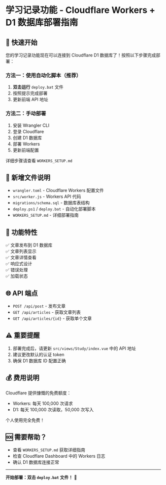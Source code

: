 # 学习记录功能 - Cloudflare Workers + D1 数据库部署指南

## 🚀 快速开始

您的学习记录功能现在可以连接到 Cloudflare D1 数据库了！按照以下步骤完成部署：

### 方法一：使用自动化脚本（推荐）

1. **双击运行** `deploy.bat` 文件
2. 按照提示完成部署
3. 更新前端 API 地址

### 方法二：手动部署

1. 安装 Wrangler CLI
2. 登录 Cloudflare
3. 创建 D1 数据库
4. 部署 Workers
5. 更新前端配置

详细步骤请查看 `WORKERS_SETUP.md`

## 📁 新增文件说明

- `wrangler.toml` - Cloudflare Workers 配置文件
- `src/worker.js` - Workers API 代码
- `migrations/schema.sql` - 数据库表结构
- `deploy.ps1` / `deploy.bat` - 自动化部署脚本
- `WORKERS_SETUP.md` - 详细部署指南

## 🔧 功能特性

✅ 文章发布到 D1 数据库  
✅ 文章列表显示  
✅ 文章详情查看  
✅ 响应式设计  
✅ 错误处理  
✅ 加载状态  

## 🌐 API 端点

- `POST /api/post` - 发布文章
- `GET /api/articles` - 获取文章列表
- `GET /api/articles/{id}` - 获取单个文章

## ⚠️ 重要提醒

1. 部署完成后，请更新 `src/views/Study/index.vue` 中的 API 地址
2. 建议更改默认的认证 token
3. 确保 D1 数据库 ID 配置正确

## 💰 费用说明

Cloudflare 提供慷慨的免费额度：
- Workers: 每天 100,000 次请求
- D1: 每天 100,000 次读取，50,000 次写入

个人使用完全免费！

## 🆘 需要帮助？

- 查看 `WORKERS_SETUP.md` 获取详细指南
- 检查 Cloudflare Dashboard 中的 Workers 日志
- 确认 D1 数据库连接正常

---

**开始部署：双击 `deploy.bat` 文件！** 🎉